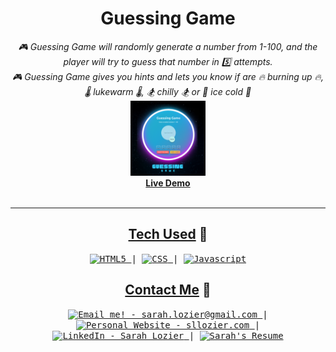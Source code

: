 <!-- Title -->
<h1 align="center">Guessing Game</h1>
<p align="center">
<i>🎮 Guessing Game will randomly generate a number from 1-100, and the player will try to guess that number in 5️⃣ attempts.</i>
<br/> <i>🎮 Guessing Game gives you hints and lets you know if are 🔥 burning up 🔥, 🌡 lukewarm 🌡, 🏂 chilly 🏂 or 🧊 ice cold 🧊</i>
<br/>
<img width="120" src="game/public/guessing_game_logo.png"/>
 <br/>
  <b><a href="#">Live Demo</a></b>
  <br/><br/>
  </p>

---

<h2 align="center"><u>Tech Used</u> 🧰</h2>

<!-- Tech Stack -->
<p align="center">
<kbd>
<a href="https://developer.mozilla.org/en-US/docs/Glossary/HTML5">
    <img alt="HTML5" src="https://img.shields.io/static/v1?label=&message=HTML5&color=E34F26&logo=html5&logoColor=FFFFFF" />
  </a> | <a href="https://developer.mozilla.org/en-US/docs/Web/CSS">
    <img alt="CSS" src="https://img.shields.io/static/v1?label=&message=CSS3&color=1572B6&logo=CSS3&logoColor=FFFFFF" />
  </a> | <a href="https://www.javascript.com/">
    <img alt="Javascript" src="https://img.shields.io/static/v1?label=&message=JavaScript&color=F7DF1E&logo=javascript&logoColor=FFFFFF" />
  </a>
  
  </kbd>
</p>


<h2 align="center"><u>Contact Me</u> 🦄</h2>
<!-- Contact Me -->
<p align="center">
<kbd>
<a href="mailto:sarah.lozier@gmail.com">
    <img alt="Email me! - sarah.lozier@gmail.com" src="https://img.shields.io/badge/-sarah.lozier@com-D14836?style=flat&logo=gmail&logoColor=white" />
  </a> | <a href="https://www.sllozier/">
    <img alt="Personal Website - sllozier.com" src="https://img.shields.io/badge/-sllozier.com-a75fff?style=flat&logo=aboutdotme&logoColor=white" />
  </a> | <a href="https://www.linkedin.com/in/sarah-l-lozier/">
    <img alt="LinkedIn - Sarah Lozier" src="https://img.shields.io/badge/-Sarah_Lozier-0072b1?style=flat&logo=linkedin&logoColor=white" />
  </a> | <a href="https://github.com/sllozier/resume/raw/main/sarah_lozier_resume%20.pdf">
    <img alt="Sarah's Resume" src="https://img.shields.io/badge/-Sarah's_Resume-00D0B1?style=flat&logo=pinboard&logoColor=white" />
  </a>
  </kbd>
</p>